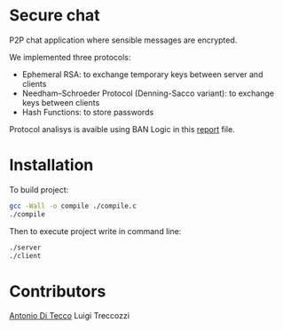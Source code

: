 # Secure chat
P2P chat application where sensible messages are encrypted.

We implemented three protocols:
-	Ephemeral RSA: to exchange temporary keys between server and clients
-	Needham–Schroeder Protocol (Denning-Sacco variant): to exchange keys between clients
-	Hash Functions: to store passwords

Protocol analisys is avaible using BAN Logic in this [report](https://github.com/djqwert/secure-chat/blob/master/Report.pdf) file.

# Installation
To build project:

```sh
gcc -Wall -o compile ./compile.c
./compile
```
Then to execute project write in command line:

```sh
./server
./client
```

# Contributors
[Antonio Di Tecco](https://github.com/djqwert)
Luigi Treccozzi

